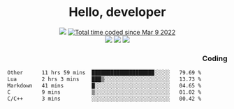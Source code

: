 # <div align='center' >Hello, developer</div>

<div align='center'>
  <a ><img src="https://img.shields.io/badge/dynamic/json?url=https%3A%2F%2Fapi.swo.moe%2Fstats%2Fgithub%2FFree-Aaron-Li&query=count&color=181717&label=GitHub&labelColor=282c34&logo=github&suffix=+follows&cacheSeconds=3600"></a>
  <a href="https://wakatime.com/@fe40087f-8eae-48dc-9950-ad0633db1591"><img src="https://wakatime.com/badge/user/fe40087f-8eae-48dc-9950-ad0633db1591.svg" alt="Total time coded since Mar 9 2022" /></a>
</div>
<div align='center'>
  <a><img src="https://img.shields.io/badge/Rookie-blue?style=plastic&logo=c&logoColor=blue&labelColor=F5B7DB"></a>
  <a><img src="https://img.shields.io/badge/Rookie-blue?style=plastic&logo=c%2B%2B&logoColor=blue&labelColor=F5B7DB"></a> 
  <a><img src="https://img.shields.io/badge/Rookie-blue?style=plastic&logo=python&logoColor=blue&labelColor=F5B7DB"></a> 
</div>

<div align='right'>
  <h3>Coding</h3>
</div>

<!--START_SECTION:waka-->

```txt
Other      11 hrs 59 mins  ████████████████████░░░░░   79.69 %
Lua        2 hrs 3 mins    ███▒░░░░░░░░░░░░░░░░░░░░░   13.73 %
Markdown   41 mins         █░░░░░░░░░░░░░░░░░░░░░░░░   04.65 %
C          9 mins          ▒░░░░░░░░░░░░░░░░░░░░░░░░   01.02 %
C/C++      3 mins          ░░░░░░░░░░░░░░░░░░░░░░░░░   00.42 %
```

<!--END_SECTION:waka-->





